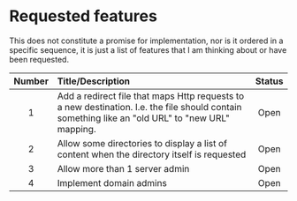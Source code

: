 # Requested features

This does not constitute a promise for implementation, nor is it ordered in a specific sequence, it is just a list of features that I am thinking about or have been requested.

| Number | Title/Description | Status
|:-:|:--|:-:|
| 1 | Add a redirect file that maps Http requests to a new destination. I.e. the file should contain something like an "old URL" to "new URL" mapping. | Open
| 2 | Allow some directories to display a list of content when the directory itself is requested | Open
| 3 | Allow more than 1 server admin | Open
| 4 | Implement domain admins | Open
